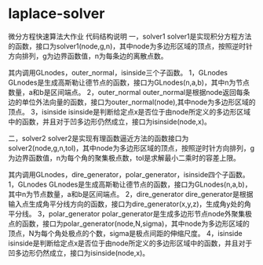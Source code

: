 # laplace-solver
微分方程快速算法大作业
代码结构说明
一，solver1
solver1是实现积分方程方法的函数，接口为solver1(node,g,n)，其中node为多边形区域的顶点，按照逆时针方向排列，g为边界函数值，n为每条边的离散点数。

其内调用GLnodes，outer\_normal，isinside三个子函数。
1，GLnodes
GLnodes是生成高斯勒让德节点的函数，接口为GLnodes(n,a,b)，其中n为节点数量，a和b是区间端点。
2，outer\_normal
outer\_normal是根据node返回每条边的单位外法向量的函数，接口为outer\_normal(node),其中node为多边形区域的顶点。
3，isinside
isinside是判断给定点x是否位于由node所定义的多边形区域中的函数，并且对于凹多边形仍然成立，接口为isinside(node,x)。

二，solver2
solver2是实现有理函数逼近方法的函数接口为solver2(node,g,n,tol)，其中node为多边形区域的顶点，按照逆时针方向排列，g为边界函数值，n为每个角的聚集极点数，tol是求解最小二乘时的容差上限。

其内调用GLnodes，dire\_generator，polar\_generator，isinside四个子函数。
1，GLnodes
GLnodes是生成高斯勒让德节点的函数，接口为GLnodes(n,a,b)，其中n为节点数量，a和b是区间端点。
2，dire\_generator
dire\_generator是根据输入点生成角平分线方向的函数，接口为dire\_generator(x,y,z)，生成角y处的角平分线。
3，polar\_generator
polar\_generator是生成多边形节点node外聚集极点的函数，接口为polar\_generator(node,N,sigma)，其中node为多边形区域的顶点，N为每个角处极点的个数，sigma是极点间距的伸缩尺度。
4，isinside
isinside是判断给定点x是否位于由node所定义的多边形区域中的函数，并且对于凹多边形仍然成立，接口为isinside(node,x)。
